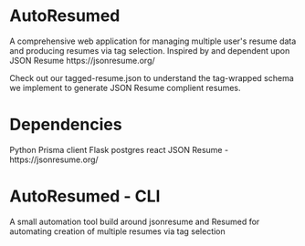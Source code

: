 <h1>AutoResumed</h1>
A comprehensive web application for managing multiple user's resume data and producing resumes via tag selection.
Inspired by and dependent upon JSON Resume https://jsonresume.org/

Check out our tagged-resume.json to understand the tag-wrapped schema we implement to generate JSON Resume complient resumes.

<h1>Dependencies</h1>
Python Prisma client 
Flask 
postgres 
react 
JSON Resume - https://jsonresume.org/

# AutoResumed - CLI
A small automation tool build around jsonresume and Resumed for automating creation of multiple resumes via tag selection
